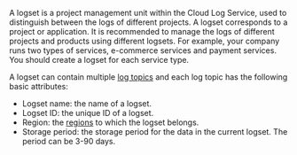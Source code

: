 

A logset is a project management unit within the Cloud Log Service, used to distinguish between the logs of different projects. A logset corresponds to a project or application. It is recommended to manage the logs of different projects and products using different logsets. For example, your company runs two types of services, e-commerce services and payment services. You should create a logset for each service type.

A logset can contain multiple [log topics](https://intl.cloud.tencent.com/document/product/614/32849) and each log topic has the following basic attributes:
- Logset name: the name of a logset.
- Logset ID: the unique ID of a logset.
- Region: the [regions](https://intl.cloud.tencent.com/document/product/614/18940) to which the logset belongs.
- Storage period: the storage period for the data in the current logset. The period can be 3-90 days.

